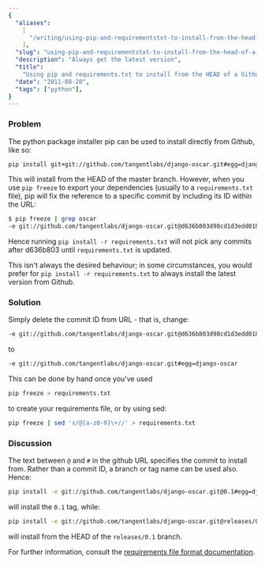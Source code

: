 ```yaml
---
{
  "aliases":
    [
      "/writing/using-pip-and-requirementstxt-to-install-from-the-head-of-a-github-branch",
    ],
  "slug": "using-pip-and-requirementstxt-to-install-from-the-head-of-a-github-branch",
  "description": "Always get the latest version",
  "title":
    "Using pip and requirements.txt to install from the HEAD of a Github branch",
  "date": "2011-08-20",
  "tags": ["python"],
}
---
```


### Problem

The python package installer pip can be used to install directly from Github,
like so:

```bash
pip install git+git://github.com/tangentlabs/django-oscar.git#egg=django-oscar
```

This will install from the HEAD of the master branch. However, when you use
`pip freeze` to export your dependencies (usually to a `requirements.txt` file),
pip will fix the reference to a specific commit by including its ID within the
URL:

```bash
$ pip freeze | grep oscar
-e git://github.com/tangentlabs/django-oscar.git@d636b803d98cd1d3edd01821d4fb2a01ce215ee4#egg=django_oscar-dev
```

Hence running `pip install -r requirements.txt` will not pick any commits after
d636b803 until `requirements.txt` is updated.

This isn't always the desired behaviour; in some circumstances, you would prefer
for `pip install -r requirements.txt` to always install the latest version from
Github.

### Solution

Simply delete the commit ID from URL - that is, change:

```bash
-e git://github.com/tangentlabs/django-oscar.git@d636b803d98cd1d3edd01821d4fb2a01ce215ee4#egg=django-oscar
```

to

```bash
-e git://github.com/tangentlabs/django-oscar.git#egg=django-oscar
```

This can be done by hand once you've used

```bash
pip freeze > requirements.txt
```

to create your requirements file, or by using sed:

```bash
pip freeze | sed 's/@[a-z0-9]\+//' > requirements.txt
```

### Discussion

The text between `@` and `#` in the github URL specifies the commit to install
from. Rather than a commit ID, a branch or tag name can be used also. Hence:

```bash
pip install -e git://github.com/tangentlabs/django-oscar.git@0.1#egg=django-oscar
```

will install the `0.1` tag, while:

```bash
pip install -e git://github.com/tangentlabs/django-oscar.git@releases/0.1#egg=django-oscar
```

will install from the HEAD of the `releases/0.1` branch.

For further information, consult the
[requirements file format documentation](http://www.pip-installer.org/en/latest/requirements.html#the-requirements-file-format).
